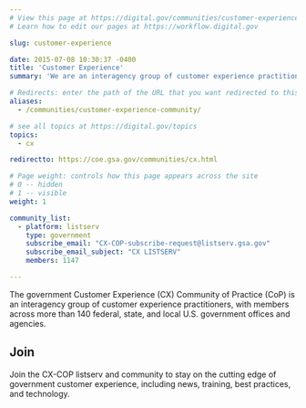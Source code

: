 ```yaml
---
# View this page at https://digital.gov/communities/customer-experience
# Learn how to edit our pages at https://workflow.digital.gov

slug: customer-experience

date: 2015-07-08 10:30:37 -0400
title: 'Customer Experience'
summary: 'We are an interagency group of customer experience practitioners.'

# Redirects: enter the path of the URL that you want redirected to this page
aliases:
  - /communities/customer-experience-community/

# see all topics at https://digital.gov/topics
topics:
  - cx

redirectto: https://coe.gsa.gov/communities/cx.html

# Page weight: controls how this page appears across the site
# 0 -- hidden
# 1 -- visible
weight: 1

community_list:
  - platform: listserv
    type: government
    subscribe_email: "CX-COP-subscribe-request@listserv.gsa.gov"
    subscribe_email_subject: "CX LISTSERV"
    members: 1147

---
```


The government Customer Experience (CX) Community of Practice (CoP) is an interagency group of customer experience practitioners, with members across more than 140 federal, state, and local U.S. government offices and agencies.

## Join

Join the CX-COP listserv and community to stay on the cutting edge of government customer experience, including news, training, best practices, and technology.
